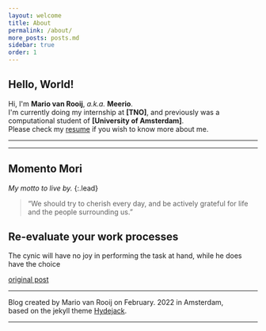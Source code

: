 ```yaml
---
layout: welcome
title: About
permalink: /about/
more_posts: posts.md
sidebar: true
order: 1
---
```


## Hello, World!

Hi, I'm **Mario van Rooij**, *a.k.a.* **Meerio**.<br>
I'm currently doing my internship at **[TNO]**, and previously was a computational student of **[University of Amsterdam]**.<br>
Please check my [resume] if you wish to know more about me.

***

<!--posts_list-->

***

## Momento Mori

_My motto to live by._
{:.lead}

> “We should try to cherish every day, and be actively grateful for life and the people surrounding us.”

## Re-evaluate your work processes

The cynic will have no joy in performing the task at hand, while he does have the choice<br>

[original post]

***

Blog created by Mario van Rooij on February. 2022 in Amsterdam,<br>
based on the jekyll theme [Hydejack].

***

<!--author-->

<!-- Links -->
[SAP Labs Korea]: https://www.sap.com/korea/about/labs-korea.html
[Hanyang University]: https://www.hanyang.ac.kr/
[heavy gamer]: https://steamcommunity.com/id/lazyren
[resume]: /resume/
[original post]: http://blog.vivekmahbubani.com/2007/03/work-hard-to-be-lazy.html
[Hydejack]: https://hydejack.com
